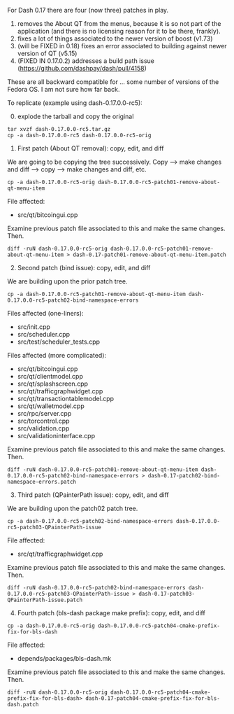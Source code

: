For Dash 0.17 there are four (now three) patches in play.

1. removes the About QT from the menus, because it is so not part of the application (and there is no licensing reason for it to be there, frankly).
2. fixes a lot of things associated to the newer version of boost (v1.73)
3. (will be FIXED in 0.18) fixes an error associated to building against newer version of QT (v5.15)
4. (FIXED IN 0.17.0.2) addresses a build path issue (https://github.com/dashpay/dash/pull/4158)

These are all backward compatible for ... some number of versions of the Fedora OS. I am not sure how far back.

To replicate (example using dash-0.17.0.0-rc5):

0. explode the tarball and copy the original

```
tar xvzf dash-0.17.0.0-rc5.tar.gz
cp -a dash-0.17.0.0-rc5 dash-0.17.0.0-rc5-orig
```

1. First patch (About QT removal): copy, edit, and diff

We are going to be copying the tree successively. Copy --> make changes and diff --> copy --> make changes and diff, etc.

```
cp -a dash-0.17.0.0-rc5-orig dash-0.17.0.0-rc5-patch01-remove-about-qt-menu-item
```

File affected:
- src/qt/bitcoingui.cpp

Examine previous patch file associated to this and make the same changes. Then.

```
diff -ruN dash-0.17.0.0-rc5-orig dash-0.17.0.0-rc5-patch01-remove-about-qt-menu-item > dash-0.17-patch01-remove-about-qt-menu-item.patch
```

2. Second patch (bind issue): copy, edit, and diff

We are building upon the prior patch tree.

```
cp -a dash-0.17.0.0-rc5-patch01-remove-about-qt-menu-item dash-0.17.0.0-rc5-patch02-bind-namespace-errors
```

Files affected (one-liners):
- src/init.cpp
- src/scheduler.cpp
- src/test/scheduler_tests.cpp

Files affected (more complicated):
- src/qt/bitcoingui.cpp
- src/qt/clientmodel.cpp
- src/qt/splashscreen.cpp
- src/qt/trafficgraphwidget.cpp
- src/qt/transactiontablemodel.cpp
- src/qt/walletmodel.cpp
- src/rpc/server.cpp
- src/torcontrol.cpp
- src/validation.cpp
- src/validationinterface.cpp

Examine previous patch file associated to this and make the same changes. Then.

```
diff -ruN dash-0.17.0.0-rc5-patch01-remove-about-qt-menu-item dash-0.17.0.0-rc5-patch02-bind-namespace-errors > dash-0.17-patch02-bind-namespace-errors.patch
```

3. Third patch (QPainterPath issue): copy, edit, and diff

We are building upon the patch02 patch tree.

```
cp -a dash-0.17.0.0-rc5-patch02-bind-namespace-errors dash-0.17.0.0-rc5-patch03-QPainterPath-issue
```

File affected:
- src/qt/trafficgraphwidget.cpp

Examine previous patch file associated to this and make the same changes. Then.

```
diff -ruN dash-0.17.0.0-rc5-patch02-bind-namespace-errors dash-0.17.0.0-rc5-patch03-QPainterPath-issue > dash-0.17-patch03-QPainterPath-issue.patch
```

4. Fourth patch (bls-dash package make prefix): copy, edit, and diff

```
cp -a dash-0.17.0.0-rc5-orig dash-0.17.0.0-rc5-patch04-cmake-prefix-fix-for-bls-dash
```

File affected:
- depends/packages/bls-dash.mk

Examine previous patch file associated to this and make the same changes. Then.

```
diff -ruN dash-0.17.0.0-rc5-orig dash-0.17.0.0-rc5-patch04-cmake-prefix-fix-for-bls-dash> dash-0.17-patch04-cmake-prefix-fix-for-bls-dash.patch
```

